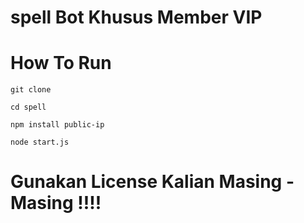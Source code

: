 # spell Bot Khusus Member VIP

# How To Run
```
git clone
```
```
cd spell
```
```
npm install public-ip
```
```
node start.js
```

# Gunakan License Kalian Masing - Masing !!!!
